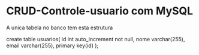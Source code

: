 # CRUD-Controle-usuario com MySQL

A unica tabela no banco tem esta estrutura

create table usuarios(
id int auto_increment not null,
nome varchar(255),
email varchar(255),
primary key(id)
);
